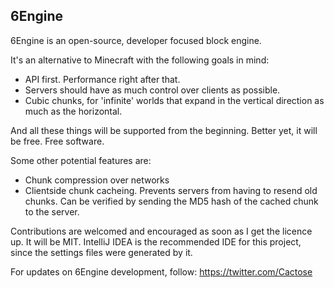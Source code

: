## 6Engine ##

6Engine is an open-source, developer focused block engine.

It's an alternative to Minecraft with the following goals in mind:
- API first. Performance right after that.
- Servers should have as much control over clients as possible.
- Cubic chunks, for 'infinite' worlds that expand in the vertical direction as much as the horizontal.

And all these things will be supported from the beginning. Better yet, it will be free. Free software.

Some other potential features are:
- Chunk compression over networks
- Clientside chunk cacheing. Prevents servers from having to resend old chunks. Can be verified by sending the MD5
  hash of the cached chunk to the server.

Contributions are welcomed and encouraged as soon as I get the licence up. It will be MIT.
IntelliJ IDEA is the recommended IDE for this project, since the settings files were generated by it.

For updates on 6Engine development, follow: https://twitter.com/Cactose